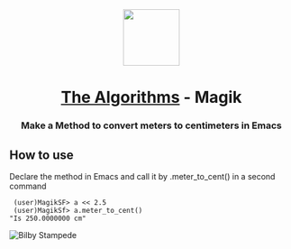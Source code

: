 
<div align="center">
<!-- Title: -->
  <a href="https://github.com/Mateus2314/Magik_Smallworld_the_Algorithms">
    <img src="https://siamz.gallerycdn.vsassets.io/extensions/siamz/smallworld-magik/1.5.2/1573561363325/Microsoft.VisualStudio.Services.Icons.Default" height="100">
  </a>
  <h1><a href="https://github.com/Mateus2314/Magik_Smallworld_the_Algorithms">The Algorithms</a> - Magik</h1>

  
  
<!-- Short description: -->
  <h3>Make a Method to convert meters to centimeters in Emacs</h3>
</div>

## How to use

Declare the method in Emacs and call it by .meter_to_cent() in a second command

```magik
 (user)MagikSF> a << 2.5
 (user)MagikSf> a.meter_to_cent()
"Is 250.0000000 cm"
 ```

![Bilby Stampede](https://github.com/Mateus2314/Magik_Smallworld_the_Algorithms/blob/main/Basic_sequential_structure/Exercise_with_method/meter_to_centimeters/picture/meter_to_cent_picture.png)

<!-- ## Getting Started

Open Source resource for learning object-oriented programming language with Magik on SmallWorld. #Magik_Smallworld_the_Algorithms

Read through our [Contribution Guidelines](CONTRIBUTING.md) before you contribute.

## Community Channels

We're on [Discord](https://discord.gg/c7MnfGFGa6) and [Gitter](https://gitter.im/TheAlgorithms)! Community channels are great for you to ask questions and get help. Please join us!

## List of Algorithms

See our [directory](DIRECTORY.md) for easier navigation and better overview of the project.
-->
